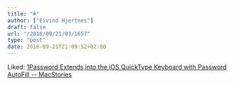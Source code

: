 ```yaml
---
title: "#"
author: ["Eivind Hjertnes"]
draft: false
url: "/2018/09/21/03/1657"
type: "post"
date: 2018-09-21T21:09:52+02:00
---
```


Liked:
[1Password
Extends into the iOS QuickType Keyboard with Password AutoFill --
MacStories](https://www.macstories.net/reviews/1password-extends-into-the-ios-quicktype-keyboard-with-password-autofill/)
